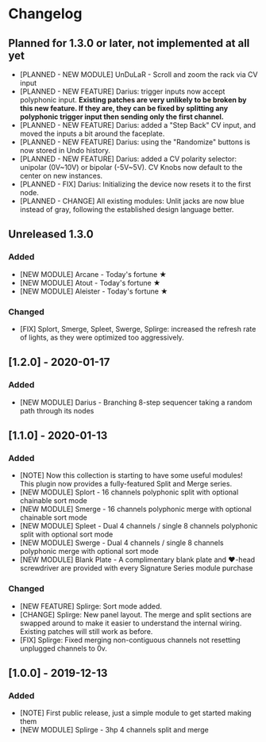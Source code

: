 Changelog
=========

## Planned for 1.3.0 or later, not implemented at all yet

- [PLANNED - NEW MODULE] UnDuLaR - Scroll and zoom the rack via CV input
- [PLANNED - NEW FEATURE] Darius: trigger inputs now accept polyphonic input. **Existing patches are very unlikely to be broken by this new feature. If they are, they can be fixed by splitting any polyphonic trigger input then sending only the first channel.**
- [PLANNED - NEW FEATURE] Darius: added a "Step Back" CV input, and moved the inputs a bit around the faceplate. 
- [PLANNED - NEW FEATURE] Darius: using the "Randomize" buttons is now stored in Undo history. 
- [PLANNED - NEW FEATURE] Darius: added a CV polarity selector: unipolar (0V~10V) or bipolar (-5V~5V). CV Knobs now default to the center on new instances. 
- [PLANNED - FIX] Darius: Initializing the device now resets it to the first node.
- [PLANNED - CHANGE] All existing modules: Unlit jacks are now blue instead of gray, following the established design language better.



## Unreleased 1.3.0

### Added

- [NEW MODULE] Arcane - Today's fortune ★
- [NEW MODULE] Atout - Today's fortune ★
- [NEW MODULE] Aleister - Today's fortune ★

### Changed

- [FIX] Splort, Smerge, Spleet, Swerge, Splirge: increased the refresh rate of lights, as they were optimized too aggressively.



## [1.2.0] - 2020-01-17

### Added

- [NEW MODULE] Darius - Branching 8-step sequencer taking a random path through its nodes



## [1.1.0] - 2020-01-13

### Added

- [NOTE] Now this collection is starting to have some useful modules! This plugin now provides a fully-featured Split and Merge series.
- [NEW MODULE] Splort - 16 channels polyphonic split with optional chainable sort mode
- [NEW MODULE] Smerge - 16 channels polyphonic merge with optional chainable sort mode
- [NEW MODULE] Spleet - Dual 4 channels / single 8 channels polyphonic split with optional sort mode
- [NEW MODULE] Swerge - Dual 4 channels / single 8 channels polyphonic merge with optional sort mode
- [NEW MODULE] Blank Plate - A complimentary blank plate and ♥-head screwdriver are provided with every Signature Series module purchase

### Changed

- [NEW FEATURE] Splirge: Sort mode added.
- [CHANGE] Splirge: New panel layout. The merge and split sections are swapped around to make it easier to understand the internal wiring. Existing patches will still work as before. 
- [FIX] Splirge: Fixed merging non-contiguous channels not resetting unplugged channels to 0v.



## [1.0.0] - 2019-12-13

### Added

- [NOTE] First public release, just a simple module to get started making them
- [NEW MODULE] Splirge - 3hp 4 channels split and merge